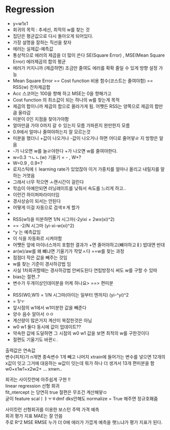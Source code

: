 # Regression  
- y=w1x1
- 회귀의 목적 : 추세선, 최적의 w를 찾는 것 
- 집단은 평균값으로 다시 돌아오게 되어있다.  
- 가장 설명을 잘하는 직선을 찾자  
- 에러는 실제값-예측값  
- 통상적으로 에러의 제곱을 더 많이 쓴다 SE(Square Error) , MSE(Mean Square Error) 에러제곱의 합의 평균  
- 에러가 커지니까 (제곱하면) 조금만 줄여도 에러를 확확 줄일 수 있게 방향 설정 가능  
- Mean Square Error == Cost function 비용 함수(코스트는 줄여야함) == RSS(w) 잔차제곱합 
- Acc 스코어는 100을 향해 하고 MSE는 0을 향해가고  
- Cost function 의 최소값이 되는 하나의 w를 찾는게 목적  
- 제곱의 합이니까 제곱의 합으로 올라가게 됨.  어쨋든 RSS는 양쪽으로 제곱의 합만큼 올라감  
-  미분이 0인 지점을 찾아가야함  
-  얼마만큼 가야 0까지 갈 수 있는지 모름 가파른지 완만한지 모름  
-  0.9에서 얼마나 줄여야하는지 잘 모르는것  
-  미분을 했더니 +값이 나오거나 -값이 나오거나 하면 어디로 줄어얗ㄹ 지 방향은 알음  
-  -가 나오면 w를 늘ㄹ야한다 +가 나오면 w를 줄여야한다.  
-  w=0.3 ㄱㄴㄴ(w) 기울기 = - ,  W+?  
-  W=0.9    , 0.9+?
-  로지스틱에ㅓ learning rate가 있었잖아 이거 가중치를 얼마나 올리고 내릴지를 말하는 거엿음  
-  그래서 너무 작으면 ㅗ랜시간이 걸린다  
-  학습이 아예안되면 러닝레이트를 낮춰서 속도를 느리게 하고..  
-  이런건 하이퍼파라미터임  
-  경사상승이 되서는 안된다  
-  어떻게 이걸 자동으로 검색ㅎ게 할가  
-  
- RSS(w1)을 미분하면 1/N 시그마(-2yixi + 2wx(xi)^2)
- == -2/N 시그마 (yi-xi-w(xi)^2)  
- ^y 는 예측값임  
- 이 식을 자동화르 시켜야함  
- 어쩃든 앞에 마이너스까지 포함한 결과가 +면 줄어야하고(뺴야하고ㅒ) 밥대면 반대  
- ar(w)/aw를 왜 뺴냐면 기울기가 작앚ㅅ다  ==w를 찾는 과정  
- 점점더 작은 값을 빼주는 것임  
- w를 찾는 기준이 경사하강법 임  
- 사실 1차회귀할때는 경사하강법 안써도된다  연립방정식 써도 w를 구할 수 있따  
- bias는 절편..?  
- 변수가 두개이상인데미분을 어케 하나요> ==> 편미분  
- 
- RSS(W0,W1) = 1/N 시그마(아이는 일부터 엔까지) (yi-^yi)^2  
-  = 1/ㅜ
-  앞시점의 w1에서 w1미분한 값을 빼준다 
-  양수 음수 알아서 ㅇㅇ  
-  계산량이 많은거지 계산이 복잡한것은 아님   
-  w0 w1 둘다 동시에 값이 업데이트??  
-  약속한 값에 도달하면 그 시점의 w0 w1 값을 보면 최적의 w를 구한것이다  
- 절편도 기울기도 바뀐ㄷ.  

출력값은 연속값  
변수(피처)가 n개면 종속변수 1개 빼고 나머지 xtrain에 들어가는 변수를 넣으면 12개의 x값이 잇고 그거에 대응하는 w값이 잇는데
뭐가 하나 더 생겨서 13개 편미분을 함  
w0+x1w1+x2w2+ ... xnwn..  

회귀는 사이킷런에 아주쉽게 구현 !!  
linear regression 선형 회귀  
fit_ntercept 는 당연히 true 절편은 무조건 계산해얗ㅁ  
굳이 feature scalㅣㅑㅜㅎdmf dks안해도 normalize = True 해주면 정규호홰줌  

사이킷런 선형회귀를 이용한 보스턴 주택 가격 예측  
회귀 평가 지표 MAE는 잘 안씀  
주로 R^2 MSE RMSE 누가 더 0에 에러가 가깝게 예측을 햇느냐가 평가 지표가 된다.  



